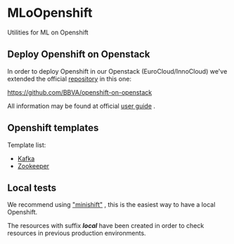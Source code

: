 # MLoOpenshift

Utilities for ML on Openshift

## Deploy Openshift on Openstack

In order to deploy Openshift in our Openstack (EuroCloud/InnoCloud) we've extended the official [repository](https://github.com/redhat-openstack/openshift-on-openstack) in this one:

https://github.com/BBVA/openshift-on-openstack

All information may be found at official [user guide](https://docs.google.com/document/d/1PQLGCDhBnRWDwV-MG0-KKEqMyhnRbFRba21JnzadCYE/edit#heading=h.8iro3ytzmhv2) .

## Openshift templates

Template list:

- [Kafka](kafka)
- [Zookeeper](zookeeper)

## Local tests

We recommend using ["minishift"](https://www.openshift.org/vm/) , this is the easiest way to have a local Openshift.

The resources with suffix ***local*** have been created in order to check resources in previous production environments.


